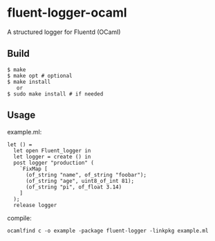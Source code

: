 fluent-logger-ocaml
===================

A structured logger for Fluentd (OCaml)

Build
------------

    $ make
    $ make opt # optional
    $ make install
       or
    $ sudo make install # if needed


Usage
------------

example.ml:

    let () =
      let open Fluent_logger in
      let logger = create () in
      post logger "production" (
        `FixMap [
          (of_string "name", of_string "foobar");
          (of_string "age", uint8_of_int 81);
          (of_string "pi", of_float 3.14)
        ]
      );
      release logger

compile:

    ocamlfind c -o example -package fluent-logger -linkpkg example.ml

